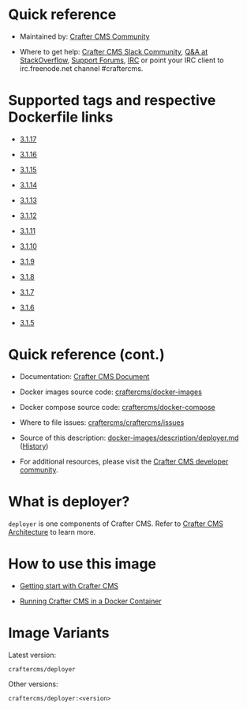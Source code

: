 # Quick reference

* Maintained by: [Crafter CMS Community](https://github.com/craftercms)

* Where to get help: [Crafter CMS Slack Community](https://craftercms.slack.com/join/shared_invite/enQtNDg0NzI3NzA0NjMwLWZmMGQzMDViMzA5NDE1YjMzM2M1N2JlOWJlZDA1MjA2MGJlZjgzNDVlMmI5ODQxNmNjMWQ3NzA5ZWNkN2UxOWE), [Q&A at StackOverflow](https://stackoverflow.com/questions/tagged/crafter-cms), [Support Forums](https://groups.google.com/forum/#!forum/craftercms), [IRC](https://webchat.freenode.net/#craftercms) or point your IRC client to irc.freenode.net channel #craftercms.

# Supported tags and respective Dockerfile links

* [3.1.17](https://github.com/craftercms/docker-images/blob/v3.1.17/images/deployer/Dockerfile)

* [3.1.16](https://github.com/craftercms/docker-images/blob/v3.1.16/images/deployer/Dockerfile)

* [3.1.15](https://github.com/craftercms/docker-images/blob/v3.1.15/images/deployer/Dockerfile)

* [3.1.14](https://github.com/craftercms/docker-images/blob/v3.1.14/images/deployer/Dockerfile)

* [3.1.13](https://github.com/craftercms/docker-images/blob/v3.1.13/images/deployer/Dockerfile)

* [3.1.12](https://github.com/craftercms/docker-images/blob/v3.1.12/images/deployer/Dockerfile)

* [3.1.11](https://github.com/craftercms/docker-images/blob/v3.1.11/images/deployer/Dockerfile)

* [3.1.10](https://github.com/craftercms/docker-images/blob/v3.1.10/images/deployer/Dockerfile)

* [3.1.9](https://github.com/craftercms/docker-images/blob/v3.1.9/images/deployer/Dockerfile)

* [3.1.8](https://github.com/craftercms/docker-images/blob/v3.1.8/images/deployer/Dockerfile)

* [3.1.7](https://github.com/craftercms/docker-images/blob/v3.1.7/images/deployer/Dockerfile)

* [3.1.6](https://github.com/craftercms/docker-images/blob/v3.1.6/images/deployer/Dockerfile)

* [3.1.5](https://github.com/craftercms/docker-images/blob/v3.1.5/images/deployer/Dockerfile)

# Quick reference (cont.)

* Documentation: [Crafter CMS Document](https://docs.craftercms.org/en/index.html)

* Docker images source code: [craftercms/docker-images](https://github.com/craftercms/docker-images)

* Docker compose source code: [craftercms/docker-compose](https://github.com/craftercms/docker-compose)

* Where to file issues: [craftercms/craftercms/issues](https://github.com/craftercms/craftercms/issues)

* Source of this description: [docker-images/description/deployer.md](https://github.com/craftercms/docker-images/tree/master/description/deployer.md) ([History](https://github.com/craftercms/docker-images/commits/master/description/deployer.md))

* For additional resources, please visit the [Crafter CMS developer community](http://craftercms.org/).

# What is deployer?

`deployer` is one components of Crafter CMS. Refer to [Crafter CMS Architecture](https://docs.craftercms.org/en/3.1/developers/architecture.html) to learn more.


# How to use this image

* [Getting start with Crafter CMS](https://docs.craftercms.org/en/3.1/getting-started/index.html)

* [Running Crafter CMS in a Docker Container](https://docs.craftercms.org/en/3.1/getting-started/quick-start-guide.html#running-crafter-cms-in-a-docker-container)

# Image Variants

Latest version:

```
craftercms/deployer
```

Other versions:

```
craftercms/deployer:<version>
```